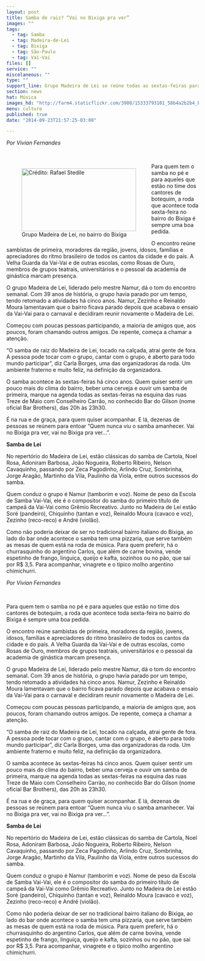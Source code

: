 ```yaml
---
layout: post
title: Samba de raiz? “Vai no Bixiga pra ver”
images: ""
tags:
  - tag: Samba
  - tag: Madeira-de-Lei
  - tag: Bixiga
  - tag: São-Paulo
  - tag: Vai-Vai
files: []
service: ""
miscelaneous: ""
type: ""
support_line: Grupo Madeira de Lei se reúne todas as sextas-feiras para tocar o melhor do samba
section: news
hat: Música
images_hd: "http://farm4.staticflickr.com/3908/15333793101_58b4a2b2b4_b.jpg"
menu: culture
published: true
date: "2014-09-23T21:57:25-03:00"

---
```

<p><em>Por Vivian Fernandes</em></p>

<p>&nbsp;</p>

<figure class="image" style="float:left"><img alt="Crédito: Rafael Stedile" height="164" src="http://farm4.staticflickr.com/3908/15333793101_58b4a2b2b4_b.jpg" width="300" />
<figcaption>Grupo Madeira de Lei, no bairro do Bixiga</figcaption>
</figure>

<p>Para quem tem o samba no p&eacute; e para aqueles que est&atilde;o no time dos cantores de botequim, a roda que acontece toda sexta-feira no bairro do Bixiga &eacute; sempre uma boa pedida.</p>

<p>O encontro re&uacute;ne sambistas de primeira, moradores da regi&atilde;o, jovens, idosos, fam&iacute;lias e apreciadores do ritmo brasileiro de todos os cantos da cidade e do pa&iacute;s. A Velha Guarda da Vai-Vai e de outras escolas, como Rosas de Ouro, membros de grupos teatrais, universit&aacute;rios e o pessoal da academia de gin&aacute;stica marcam presen&ccedil;a.</p>

<p>O grupo Madeira de Lei, liderado pelo mestre Namur, d&aacute; o tom do encontro semanal. Com 39 anos de hist&oacute;ria, o grupo havia parado por um tempo, tendo retomado a atividades h&aacute; cinco anos. Namur, Zezinho e Reinaldo Moura lamentavam que o bairro ficava parado depois que acabava o ensaio da Vai-Vai para o carnaval e decidiram reunir novamente o Madeira de Lei.</p>

<p>Come&ccedil;ou com poucas pessoas participando, a maioria de amigos que, aos poucos, foram chamando outros amigos. De repente, come&ccedil;a a chamar a aten&ccedil;&atilde;o.</p>

<p>&ldquo;O samba de raiz do Madeira de Lei, tocado na cal&ccedil;ada, atrai gente de fora. A pessoa pode tocar com o grupo, cantar com o grupo, &eacute; aberto para todo mundo participar&rdquo;, diz Carla Borges, uma das organizadoras da roda. Um ambiente fraterno e muito feliz, na defini&ccedil;&atilde;o da organizadora.</p>

<p>O samba acontece &agrave;s sextas-feiras h&aacute; cinco anos. Quem quiser sentir um pouco mais do clima do bairro, beber uma cerveja e ouvir um samba de primeira, marque na agenda todas as sextas-feiras na esquina das ruas Treze de Maio com Conselheiro Carr&atilde;o, no conhecido Bar do Gilson (nome oficial Bar Brothers), das 20h &agrave;s 23h30.</p>

<p>&Eacute; na rua e de gra&ccedil;a, para quem quiser acompanhar. E l&aacute;, dezenas de pessoas se re&uacute;nem para entoar &ldquo;Quem nunca viu o samba amanhecer. Vai no Bixiga pra ver, vai no Bixiga pra ver...&rdquo;.</p>

<p><strong>Samba de Lei</strong></p>

<p>No repert&oacute;rio do Madeira de Lei, est&atilde;o cl&aacute;ssicas do samba de Cartola, Noel Rosa, Adoniram Barbosa, Jo&atilde;o Nogueira, Roberto Ribeiro, Nelson Cavaquinho, passando por Zeca Pagodinho, Arlindo Cruz, Sombrinha, Jorge Arag&atilde;o, Martinho da Vila, Paulinho da Viola, entre outros sucessos do samba.</p>

<p>Quem conduz o grupo &eacute; Namur (tamborim e voz). Nome de peso da Escola de Samba Vai-Vai, ele &eacute; o compositor do samba do primeiro t&iacute;tulo de campe&atilde; da Vai-Vai como Gr&ecirc;mio Recreativo. Junto no Madeira de Lei est&atilde;o Sor&eacute; (pandeiro), Chiquinho (tantan e voz), Reinaldo Moura (cavaco e voz), Zezinho (reco-reco) e Andr&eacute; (viol&atilde;o).</p>

<p>Como n&atilde;o poderia deixar de ser no tradicional bairro italiano do Bixiga, ao lado do bar onde acontece o samba tem uma pizzaria, que serve tamb&eacute;m as mesas de quem est&aacute; na roda de m&uacute;sica. Para quem preferir, h&aacute; o churrasquinho do argentino Carlos, que al&eacute;m de carne bovina, vende espetinho de frango, lingui&ccedil;a, queijo e kafta, sozinhos ou no p&atilde;o, que sai por R$ 3,5. Para acompanhar, vinagrete e o t&iacute;pico molho argentino chimichurri.</p>

<p><em>Por Vivian Fernandes</em></p>

<p>&nbsp;</p>

<p>Para quem tem o samba no p&eacute; e para aqueles que est&atilde;o no time dos cantores de botequim, a roda que acontece toda sexta-feira no bairro do Bixiga &eacute; sempre uma boa pedida.</p>

<p>O encontro re&uacute;ne sambistas de primeira, moradores da regi&atilde;o, jovens, idosos, fam&iacute;lias e apreciadores do ritmo brasileiro de todos os cantos da cidade e do pa&iacute;s. A Velha Guarda da Vai-Vai e de outras escolas, como Rosas de Ouro, membros de grupos teatrais, universit&aacute;rios e o pessoal da academia de gin&aacute;stica marcam presen&ccedil;a.</p>

<p>O grupo Madeira de Lei, liderado pelo mestre Namur, d&aacute; o tom do encontro semanal. Com 39 anos de hist&oacute;ria, o grupo havia parado por um tempo, tendo retomado a atividades h&aacute; cinco anos. Namur, Zezinho e Reinaldo Moura lamentavam que o bairro ficava parado depois que acabava o ensaio da Vai-Vai para o carnaval e decidiram reunir novamente o Madeira de Lei.</p>

<p>Come&ccedil;ou com poucas pessoas participando, a maioria de amigos que, aos poucos, foram chamando outros amigos. De repente, come&ccedil;a a chamar a aten&ccedil;&atilde;o.</p>

<p>&ldquo;O samba de raiz do Madeira de Lei, tocado na cal&ccedil;ada, atrai gente de fora. A pessoa pode tocar com o grupo, cantar com o grupo, &eacute; aberto para todo mundo participar&rdquo;, diz Carla Borges, uma das organizadoras da roda. Um ambiente fraterno e muito feliz, na defini&ccedil;&atilde;o da organizadora.</p>

<p>O samba acontece &agrave;s sextas-feiras h&aacute; cinco anos. Quem quiser sentir um pouco mais do clima do bairro, beber uma cerveja e ouvir um samba de primeira, marque na agenda todas as sextas-feiras na esquina das ruas Treze de Maio com Conselheiro Carr&atilde;o, no conhecido Bar do Gilson (nome oficial Bar Brothers), das 20h &agrave;s 23h30.</p>

<p>&Eacute; na rua e de gra&ccedil;a, para quem quiser acompanhar. E l&aacute;, dezenas de pessoas se re&uacute;nem para entoar &ldquo;Quem nunca viu o samba amanhecer. Vai no Bixiga pra ver, vai no Bixiga pra ver...&rdquo;.</p>

<p><strong>Samba de Lei</strong></p>

<p>No repert&oacute;rio do Madeira de Lei, est&atilde;o cl&aacute;ssicas do samba de Cartola, Noel Rosa, Adoniram Barbosa, Jo&atilde;o Nogueira, Roberto Ribeiro, Nelson Cavaquinho, passando por Zeca Pagodinho, Arlindo Cruz, Sombrinha, Jorge Arag&atilde;o, Martinho da Vila, Paulinho da Viola, entre outros sucessos do samba.</p>

<p>Quem conduz o grupo &eacute; Namur (tamborim e voz). Nome de peso da Escola de Samba Vai-Vai, ele &eacute; o compositor do samba do primeiro t&iacute;tulo de campe&atilde; da Vai-Vai como Gr&ecirc;mio Recreativo. Junto no Madeira de Lei est&atilde;o Sor&eacute; (pandeiro), Chiquinho (tantan e voz), Reinaldo Moura (cavaco e voz), Zezinho (reco-reco) e Andr&eacute; (viol&atilde;o).</p>

<p>Como n&atilde;o poderia deixar de ser no tradicional bairro italiano do Bixiga, ao lado do bar onde acontece o samba tem uma pizzaria, que serve tamb&eacute;m as mesas de quem est&aacute; na roda de m&uacute;sica. Para quem preferir, h&aacute; o churrasquinho do argentino Carlos, que al&eacute;m de carne bovina, vende espetinho de frango, lingui&ccedil;a, queijo e kafta, sozinhos ou no p&atilde;o, que sai por R$ 3,5. Para acompanhar, vinagrete e o t&iacute;pico molho argentino chimichurri.</p>
